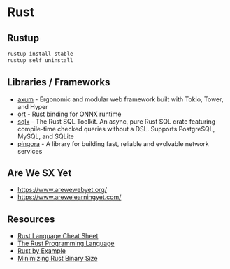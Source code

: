 # Rust

## Rustup

```bash
rustup install stable
rustup self uninstall
```

## Libraries / Frameworks

- [axum](https://github.com/tokio-rs/axum) - Ergonomic and modular web framework built with Tokio, Tower, and Hyper
- [ort](https://ort.pyke.io/) - Rust binding for ONNX runtime
- [sqlx](https://github.com/launchbadge/sqlx) - The Rust SQL Toolkit. An async, pure Rust SQL crate featuring compile-time checked queries without a DSL. Supports PostgreSQL, MySQL, and SQLite
- [pingora](https://github.com/cloudflare/pingora) - A library for building fast, reliable and evolvable network services

## Are We $X Yet

- <https://www.arewewebyet.org/>
- <https://www.arewelearningyet.com/>

## Resources

- [Rust Language Cheat Sheet](https://cheats.rs/)
- [The Rust Programming Language](https://doc.rust-lang.org/book/)
- [Rust by Example](https://doc.rust-lang.org/stable/rust-by-example/)
- [Minimizing Rust Binary Size](https://github.com/johnthagen/min-sized-rust)
